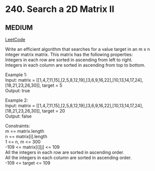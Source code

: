 # 240. Search a 2D Matrix II

## MEDIUM

[LeetCode](https://leetcode.cn/problems/search-a-2d-matrix-ii/)

Write an efficient algorithm that searches for a value target in an m x n integer matrix matrix. This matrix has the following properties:\
Integers in each row are sorted in ascending from left to right.\
Integers in each column are sorted in ascending from top to bottom.
 

Example 1:\
Input: matrix = [[1,4,7,11,15],[2,5,8,12,19],[3,6,9,16,22],[10,13,14,17,24],[18,21,23,26,30]], target = 5\
Output: true

Example 2:\
Input: matrix = [[1,4,7,11,15],[2,5,8,12,19],[3,6,9,16,22],[10,13,14,17,24],[18,21,23,26,30]], target = 20\
Output: false
 

Constraints:\
m == matrix.length\
n == matrix[i].length\
1 <= n, m <= 300\
-109 <= matrix[i][j] <= 109\
All the integers in each row are sorted in ascending order.\
All the integers in each column are sorted in ascending order.\
-109 <= target <= 109
